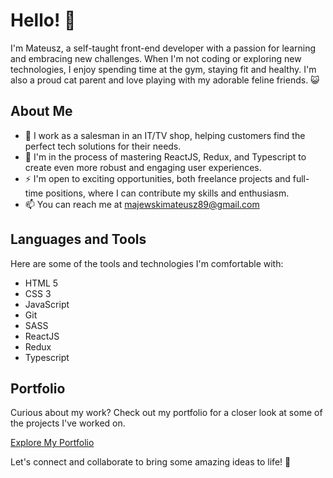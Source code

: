 # Hello! 👋

I'm Mateusz, a self-taught front-end developer with a passion for learning and embracing new challenges. When I'm not coding or exploring new technologies, I enjoy spending time at the gym, staying fit and healthy. I'm also a proud cat parent and love playing with my adorable feline friends. 😺

## About Me

- 💼 I work as a salesman in an IT/TV shop, helping customers find the perfect tech solutions for their needs.
- 🌱 I'm in the process of mastering ReactJS, Redux, and Typescript to create even more robust and engaging user experiences.
- ⚡ I'm open to exciting opportunities, both freelance projects and full-time positions, where I can contribute my skills and enthusiasm.
- 📫 You can reach me at majewskimateusz89@gmail.com

## Languages and Tools

Here are some of the tools and technologies I'm comfortable with:

- HTML 5
- CSS 3
- JavaScript
- Git
- SASS
- ReactJS
- Redux
- Typescript

## Portfolio

Curious about my work? Check out my portfolio for a closer look at some of the projects I've worked on.

[Explore My Portfolio]([GraMati.github.io](https://gramati.github.io/))

Let's connect and collaborate to bring some amazing ideas to life! 🚀
